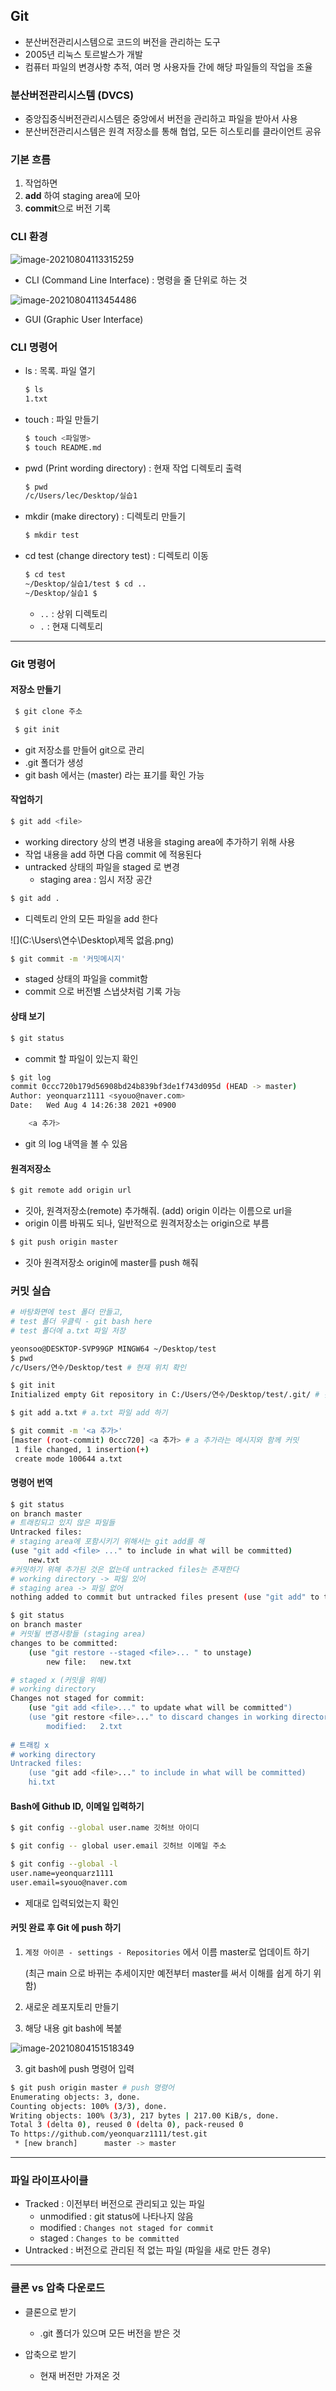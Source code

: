 ## Git

- 분산버전관리시스템으로 코드의 버전을 관리하는 도구
- 2005년 리눅스 토르발스가 개발
- 컴퓨터 파일의 변경사항 추적, 여러 명 사용자들 간에 해당 파일들의 작업을 조율

### 분산버전관리시스템 (DVCS)

- 중앙집중식버전관리시스템은 중앙에서 버전을 관리하고 파일을 받아서 사용
- 분산버전관리시스템은 원격 저장소를 통해 협업, 모든 히스토리를 클라이언트 공유

### 기본 흐름

1. 작업하면
2. **add** 하여 staging area에 모아
3. **commit**으로 버전 기록 



### CLI 환경

![image-20210804113315259](C:\Users\연수\AppData\Roaming\Typora\typora-user-images\image-20210804113315259.png)

- CLI (Command Line Interface) : 명령을 줄 단위로 하는 것

![image-20210804113454486](C:\Users\연수\AppData\Roaming\Typora\typora-user-images\image-20210804113454486.png)

- GUI (Graphic User Interface) 

### CLI 명령어

- ls : 목록. 파일 열기

  ```bash
  $ ls
  1.txt
  ```

- touch : 파일 만들기

  ```bash
  $ touch <파일명>
  $ touch README.md
  ```

- pwd (Print wording directory) : 현재 작업 디렉토리 출력

  ```bash
  $ pwd
  /c/Users/lec/Desktop/실습1
  ```

- mkdir (make directory) : 디렉토리 만들기

  ```bash
  $ mkdir test
  ```

- cd test (change directory test) : 디렉토리 이동

  ```bash
  $ cd test
  ~/Desktop/실습1/test $ cd ..
  ~/Desktop/실습1 $
  ```

  - `..` : 상위 디렉토리
  - `.` : 현재 디렉토리

---

### Git 명령어

#### 저장소 만들기

```bash
 $ git clone 주소
```

```bash
 $ git init
```

- git 저장소를 만들어 git으로 관리
- .git 폴더가 생성
- git bash 에서는 (master) 라는 표기를 확인 가능

#### 작업하기

```bash
$ git add <file>
```

- working directory 상의 변경 내용을 staging area에 추가하기 위해 사용
- 작업 내용을 add 하면 다음 commit 에 적용된다
- untracked 상태의 파일을 staged 로 변경
  - staging area : 임시 저장 공간

```bash
$ git add .
```

- 디렉토리 안의 모든 파일을 add 한다



![](C:\Users\연수\Desktop\제목 없음.png)

```bash
$ git commit -m '커밋메시지'
```

- staged 상태의 파일을 commit함
- commit 으로 버전별 스냅샷처럼 기록 가능



#### 상태 보기

```bash
$ git status
```

- commit 할 파일이 있는지 확인

```bash
$ git log
commit 0ccc720b179d56908bd24b839bf3de1f743d095d (HEAD -> master)
Author: yeonquarz1111 <syouo@naver.com>
Date:   Wed Aug 4 14:26:38 2021 +0900

   	<a 추가>
```

- git 의 log 내역을 볼 수 있음

#### 원격저장소

```bash
$ git remote add origin url
```

- 깃아, 원격저장소(remote) 추가해줘. (add) origin 이라는 이름으로 url을
- origin 이름 바꿔도 되나, 일반적으로 원격저장소는 origin으로 부름

```bash
$ git push origin master
```

- 깃아 원격저장소 origin에 master를 push 해줘



### 커밋 실습

```bash
# 바탕화면에 test 폴더 만들고,
# test 폴더 우클릭 - git bash here
# test 폴더에 a.txt 파일 저장

yeonsoo@DESKTOP-SVP99GP MINGW64 ~/Desktop/test
$ pwd
/c/Users/연수/Desktop/test # 현재 위치 확인

$ git init
Initialized empty Git repository in C:/Users/연수/Desktop/test/.git/ # 깃 폴더 생성

$ git add a.txt # a.txt 파일 add 하기

$ git commit -m '<a 추가>'
[master (root-commit) 0ccc720] <a 추가> # a 추가라는 메시지와 함께 커밋
 1 file changed, 1 insertion(+)
 create mode 100644 a.txt
```



#### 명령어 번역

```bash
$ git status
on branch master
# 트래킹되고 있지 않은 파일들
Untracked files:
# staging area에 포함시키기 위해서는 git add를 해
(use "git add <file> ..." to include in what will be committed)
	new.txt
#커밋하기 위해 추가된 것은 없는데 untracked files는 존재한다
# working directory -> 파일 있어
# staging area -> 파일 없어
nothing added to commit but untracked files present (use "git add" to track)
```

```bash
$ git status
on branch master
# 커밋될 변경사항들 (staging area)
changes to be committed:
	(use "git restore --staged <file>... " to unstage)
		new file:	new.txt

# staged x (커밋을 위해)
# working directory
Changes not staged for commit:
	(use "git add <file>..." to update what will be committed")
	(use "git restore <file>..." to discard changes in working directory)
		modified:	2.txt
	
# 트래킹 x
# working directory
Untracked files:
	(use "git add <file>..." to include in what will be committed)
	hi.txt
```



#### Bash에 Github ID, 이메일 입력하기

```BASH
$ git config --global user.name 깃허브 아이디
```

```BASH
$ git config -- global user.email 깃허브 이메일 주소
```

```bash
$ git config --global -l
user.name=yeonquarz1111
user.email=syouo@naver.com
```

- 제대로 입력되었는지 확인 



#### 커밋 완료 후 Git 에 push 하기

1. `계정 아이콘 - settings - Repositories` 에서 이름 master로 업데이트 하기

   (최근 main 으로 바뀌는 추세이지만 예전부터 master를 써서 이해를 쉽게 하기 위함)

2. 새로운 레포지토리 만들기

3. 해당 내용 git bash에 복붙 

![image-20210804151518349](C:\Users\연수\AppData\Roaming\Typora\typora-user-images\image-20210804151518349.png)

3.  git bash에 push 명령어 입력

```bash
$ git push origin master # push 명령어
Enumerating objects: 3, done.
Counting objects: 100% (3/3), done.
Writing objects: 100% (3/3), 217 bytes | 217.00 KiB/s, done.
Total 3 (delta 0), reused 0 (delta 0), pack-reused 0
To https://github.com/yeonquarz1111/test.git
 * [new branch]      master -> master
```

---



### 파일 라이프사이클

- Tracked : 이전부터 버전으로 관리되고 있는 파일
  - unmodified : git status에 나타나지 않음
  - modified : `Changes not staged for commit`
  - staged : `Changes to be committed`
- Untracked : 버전으로 관리된 적 없는 파일 (파일을 새로 만든 경우)



---



### 클론 vs 압축 다운로드

- 클론으로 받기
  - .git 폴더가 있으며 모든 버전을 받은 것

- 압축으로 받기

  -  현재 버전만 가져온 것

    